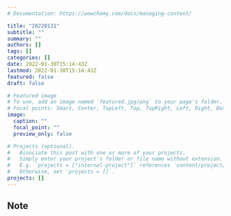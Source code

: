 ```yaml
---
# Documentation: https://wowchemy.com/docs/managing-content/

title: "20220131"
subtitle: ""
summary: ""
authors: []
tags: []
categories: []
date: 2022-01-30T15:14:43Z
lastmod: 2022-01-30T15:14:43Z
featured: false
draft: false

# Featured image
# To use, add an image named `featured.jpg/png` to your page's folder.
# Focal points: Smart, Center, TopLeft, Top, TopRight, Left, Right, BottomLeft, Bottom, BottomRight.
image:
  caption: ""
  focal_point: ""
  preview_only: false

# Projects (optional).
#   Associate this post with one or more of your projects.
#   Simply enter your project's folder or file name without extension.
#   E.g. `projects = ["internal-project"]` references `content/project/deep-learning/index.md`.
#   Otherwise, set `projects = []`.
projects: []
---
```


## Note

